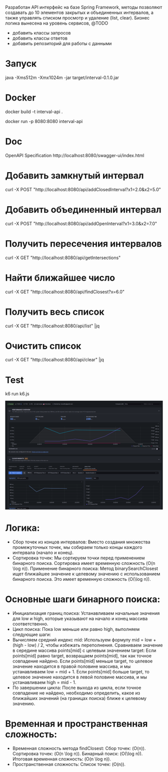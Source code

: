 Разработан API интерфейс на базе Spring Framework, методы позволяют создавать до 10 элементов закрытых и объединенных
интервалов, а также управлять списком просмотр и удаление (list, clear). Бизнес логика вынесена на уровень сервисов,
@TODO
- добавить классы запросов
- добавить классы ответов 
- добавить репозиторий для работы с данными

# Запуск

java -Xms512m -Xmx1024m  -jar target/interval-0.1.0.jar

# Docker 
docker build -t interval-api .

docker run -p 8080:8080 interval-api

# Doc
OpenAPI Specification
http://localhost:8080/swagger-ui/index.html

# Добавить замкнутый интервал
curl -X POST "http://localhost:8080/api/addClosedInterval?x1=2.0&x2=5.0"

# Добавить объединенный интервал
curl -X POST "http://localhost:8080/api/addOpenInterval?x1=3.0&x2=7.0"

# Получить пересечения интервалов
curl -X GET "http://localhost:8080/api/getIntersections"

# Найти ближайшее число
curl -X GET "http://localhost:8080/api/findClosest?x=6.0"

# Получить весь список
curl -X GET "http://localhost:8080/api/list" |jq

# Очистить список
curl -X GET "http://localhost:8080/api/clear" |jq

# Test
k6 run k6.js

<img alt="Test" src="test.png"/>



# Логика:

- Сбор точек из концов интервалов:
Вместо создания множества промежуточных точек, мы собираем только концы каждого интервала (начало и конец).
- Сортировка точек:
Мы сортируем точки перед применением бинарного поиска. Сортировка имеет временную сложность (O(n \log n)).
Применение бинарного поиска:
Метод binarySearchClosest ищет ближайшее значение к целевому значению с использованием бинарного поиска. Это имеет временную сложность (O(\log n)).

# Основные шаги бинарного поиска:
- Инициализация границ поиска:
Устанавливаем начальные значения для low и high, которые указывают на начало и конец массива соответственно.
- Цикл поиска:
Пока low меньше или равно high, выполняем следующие шаги:
- Вычисляем средний индекс mid:
Используем формулу mid = low + (high - low) / 2, чтобы избежать переполнения.
Сравниваем значение в середине массива points[mid] с целевым значением target:
Если points[mid] равно target, возвращаем points[mid], так как точное совпадение найдено.
Если points[mid] меньше target, то целевое значение находится в правой половине массива, и мы устанавливаем low = mid + 1.
Если points[mid] больше target, то целевое значение находится в левой половине массива, и мы устанавливаем high = mid - 1.
- По завершении цикла:
После выхода из цикла, если точное совпадение не найдено, необходимо определить, какое из ближайших значений (на границах поиска) ближе к целевому значению.

# Временная и пространственная сложность:
- Временная сложность метода findClosest:
Сбор точек: (O(n)).
Сортировка точек: (O(n \log n)).
Бинарный поиск: (O(\log n)).
Итоговая временная сложность: (O(n \log n)).
- Пространственная сложность:
Список точек: (O(n)).